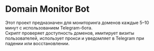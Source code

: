 # Domain Monitor Bot

Этот проект предназначен для мониторинга доменов каждые 5–10 минут с использованием Telegram-бота.  
Скрипт проверяет доступность доменов, имитирует визиты пользователей, использует прокси и уведомляет в Telegram при падении или восстановлении.
